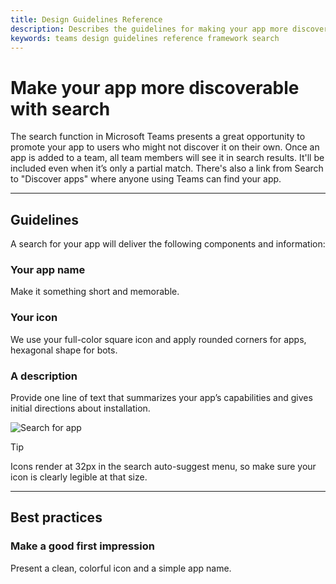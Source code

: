 ```yaml
---
title: Design Guidelines Reference
description: Describes the guidelines for making your app more discoverable
keywords: teams design guidelines reference framework search
---
```

# Make your app more discoverable with search

The search function in Microsoft Teams presents a great opportunity to promote your app to users who might not discover it on their own. Once an app is added to a team, all team members will see it in search results. It'll be included even when it’s only a partial match. There's also a link from Search to "Discover apps" where anyone using Teams can find your app.

---

## Guidelines

A search for your app will deliver the following components and information:

### Your app name

Make it something short and memorable.

### Your icon

We use your full-color square icon and apply rounded corners for apps, hexagonal shape for bots.

### A description

Provide one line of text that summarizes your app’s capabilities and gives initial directions about installation.

![Search for app](~/assets/images/framework/framework_search.png)

> [!TIP]
> Icons render at 32px in the search auto-suggest menu, so make sure your icon is clearly legible at that size.

---

## Best practices

### Make a good first impression

Present a clean, colorful icon and a simple app name.

